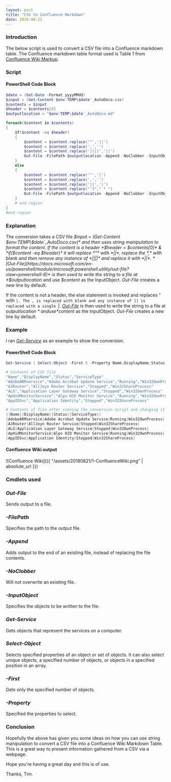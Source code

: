 ```yaml
---
layout: post
title: "CSV to Confluence Markdown"
date: 2018-08-21
---
```


### Introduction
The below script is used to convert a CSV file into a Confluence markdown table. The Confluence markdown table format used is Table 1 from [Confluence Wiki Markup](https://confluence.atlassian.com/doc/confluence-wiki-markup-251003035.html#ConfluenceWikiMarkup-Tables).

### Script
#### PowerShell Code Block
```PowerShell
$date = (Get-Date -Format yyyyMMdd)
$input = (Get-Content $env:TEMP\$date`_AutoDoco.csv)
$contents = $input
$header = $contents[0]
$outputlocation = "$env:TEMP\$date`_AutoDoco.md"

foreach($content in $contents)
{
    if($content -eq $header)
    {
        $content = $content.replace('"','||')
        $content = $content.replace(',','')
        $content = $content.replace('||||','||')
        Out-File -FilePath $outputlocation -Append -NoClobber -InputObject $content
    }
    else
    {
        $content = $content.replace('"','|')
        $content = $content.replace(',','')
        $content = $content.replace('||','|')
        $content = $content.replace("`t"," * ")
        Out-File -FilePath $outputlocation -Append -NoClobber -InputObject $content
    }
    # end region
}
#end region
```
### Explanation
The conversion takes a CSV file *$input = (Get-Content $env:TEMP\$date`_AutoDoco.csv)* and then uses string manipulation to format the content. If the content is a header *$header = $contents[0]* & *if($content -eq $header)* it will replace *"* with *||*, replace the *,* with blank and then remove any instance of *||||* and replace it with *||*. *[Out-File](https://docs.microsoft.com/en-us/powershell/module/microsoft.powershell.utility/out-file?view=powershell-6)* is then used to write the string to a file at *$outputlocation* and use *$content* as the InputObject. *Out-File* creates a new line by default.

If the content is not a header, the else statement is invoked and replaces " with `|. The , is replaced with blank and any instance of || is replaced with a single `|. *[Out-File](https://docs.microsoft.com/en-us/powershell/module/microsoft.powershell.utility/out-file?view=powershell-6)* is then used to write the string to a file at *$outputlocation* and use *$content* as the InputObject. *Out-File* creates a new line by default.

### Example
I ran *[Get-Service](https://docs.microsoft.com/en-us/powershell/module/microsoft.powershell.management/get-service?view=powershell-6)*
as an example to show the conversion.

#### PowerShell Code Block
```PowerShell
Get-Service | Select-Object -First 5 -Property Name,DisplayName,Status,ServiceType | Export-CSV $env:TEMP\20180821_AutoDoco.csv

# Contents of CSV file
"Name","DisplayName","Status","ServiceType"
"AdobeARMservice","Adobe Acrobat Update Service","Running","Win32OwnProcess"
"AJRouter","AllJoyn Router Service","Stopped","Win32ShareProcess"
"ALG","Application Layer Gateway Service","Stopped","Win32OwnProcess"
"ApHidMonitorService","Alps HID Monitor Service","Running","Win32OwnProcess"
"AppIDSvc","Application Identity","Stopped","Win32ShareProcess"

# Contents of file after running the conversion script and changing it to an MD file
||Name||DisplayName||Status||ServiceType||
|AdobeARMservice|Adobe Acrobat Update Service|Running|Win32OwnProcess|
|AJRouter|AllJoyn Router Service|Stopped|Win32ShareProcess|
|ALG|Application Layer Gateway Service|Stopped|Win32OwnProcess|
|ApHidMonitorService|Alps HID Monitor Service|Running|Win32OwnProcess|
|AppIDSvc|Application Identity|Stopped|Win32ShareProcess|
```

#### Confluence Wiki output
![Confluence Wiki]({{ "/assets/20180821/1-ConfluenceWiki.png" | absolute_url }})


### Cmdlets used
### *Out-File*
Sends output to a file. 

### *-FilePath*
Specifies the path to the output file.

### *-Append*
Adds output to the end of an existing file, instead of replacing the file contents.

### *-NoClobber*
Will not overwrite an existing file.

### *-InputObject*
Specifies the objects to be written to the file.

### *Get-Service*
Gets objects that represent the services on a computer.

### *Select-Object*
Selects specified properties of an object or set of objects. It can also select unique objects, a specified number of objects, or objects in a specified position in an array.

### *-First*
Gets only the specified number of objects.

### *-Property*
Specified the properties to select.

### Conclusion
Hopefully the above has given you some ideas on how you can use string manipulation to convert a CSV file into a Confluence Wiki Markdown Table. This is a great way to present information gathered from a CSV via a webpage.

Hope you're having a great day and this is of use.

Thanks, Tim.
